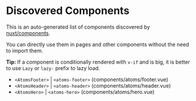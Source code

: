 # Discovered Components

This is an auto-generated list of components discovered by [nuxt/components](https://github.com/nuxt/components).

You can directly use them in pages and other components without the need to import them.

**Tip:** If a component is conditionally rendered with `v-if` and is big, it is better to use `Lazy` or `lazy-` prefix to lazy load.

- `<AtomsFooter>` | `<atoms-footer>` (components/atoms/footer.vue)
- `<AtomsHeader>` | `<atoms-header>` (components/atoms/header.vue)
- `<AtomsHero>` | `<atoms-hero>` (components/atoms/hero.vue)
